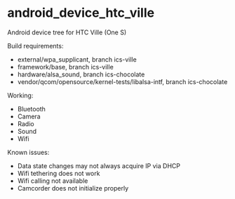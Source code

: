 android_device_htc_ville
========================

Android device tree for HTC Ville (One S)

Build requirements:
* external/wpa_supplicant, branch ics-ville
* framework/base, branch ics-ville
* hardware/alsa_sound, branch ics-chocolate
* vendor/qcom/opensource/kernel-tests/libalsa-intf, branch ics-chocolate

Working:
* Bluetooth
* Camera
* Radio
* Sound
* Wifi

Known issues:
* Data state changes may not always acquire IP via DHCP
* Wifi tethering does not work
* Wifi calling not available
* Camcorder does not initialize properly
